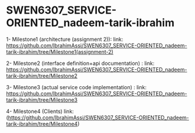 # SWEN6307_SERVICE-ORIENTED_nadeem-tarik-ibrahim

1- Milestone1 (architecture (assignment 2)): 
   link: https://github.com/IbrahimAssi/SWEN6307_SERVICE-ORIENTED_nadeem-tarik-ibrahim/tree/Milestone1(assignment-2)
   
2- Milestone2 (interface definition+api documentation) : 
   link: https://github.com/IbrahimAssi/SWEN6307_SERVICE-ORIENTED_nadeem-tarik-ibrahim/tree/Milestone2
   
3- Milestone3 (actual service code implementation) : 
   link: https://github.com/IbrahimAssi/SWEN6307_SERVICE-ORIENTED_nadeem-tarik-ibrahim/tree/Milestone3
   
4- Milestone4 (Clients)
   link: (https://github.com/IbrahimAssi/SWEN6307_SERVICE-ORIENTED_nadeem-tarik-ibrahim/tree/Milestone4)
